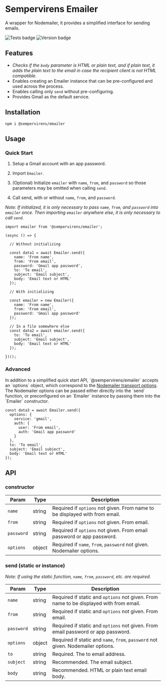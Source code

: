 # Sempervirens Emailer
A wrapper for Nodemailer, it provides a simplified interface for sending emails.

![Tests badge](https://github.com/lukedupuis/sempervirens-emailer/actions/workflows/main.yml/badge.svg?event=push) ![Version badge](https://img.shields.io/static/v1?label=Node&labelColor=30363c&message=16.x&color=blue)

## Features

- _Checks if the `body` parameter is HTML or plain text, and if plain text, it adds the plain text to the email in case the recipient client is not HTML compatible._
- Enables creating an Emailer instance that can be pre-configured and used across the process.
- Enables calling only `send` without pre-configuring.
- Provides Gmail as the default service.

## Installation

`npm i @sempervirens/emailer`

## Usage

### Quick Start

1. Setup a Gmail account with an app password.

2. Import `Emailer`.

3. (Optional) Initialize `emailer` with `name`, `from`, and `password` so those parameters may be omitted when calling `send`.

4. Call send, with or without `name`, `from`, and `password`.

_Note: If initialized, it is only necessary to pass `name`, `from`, and `password` into `emailer` once. Then importing `emailer` anywhere else, it is only necessary to call `send`._

```
import emailer from '@sempervirens/emailer';

(async () => {

  // Without initializing

  const data1 = await Emailer.send({
    name: 'From name',
    from: 'From email',
    password: 'Gmail app password',
    to: 'To email',
    subject: 'Email subject',
    body: 'Email text or HTML'
  });

  // With initializing

  const emailer = new Emailer({
    name: 'From name',
    from: 'From email',
    password: 'Gmail app password'
  });

  // In a file somewhere else
  const data2 = await emailer.send({
    to: 'To email',
    subject: 'Email subject',
    body: 'Email text or HTML'
  });

})();
```

### Advanced

<p>In addition to a simplified quick start API, `@sempervirens/emailer` accepts an `options` object, which correspond to the <a href="https://nodemailer.com/smtp/" target="_blank">Nodemailer transport options</a>. The Nodemailer options can be passed either directly into the `send` function, or preconfigured on an `Emailer` instance by passing them into the `Emailer` constructor.<p>

```
const data3 = await Emailer.send({
  options: {
    service: 'gmail',
    auth: {
      user: 'From email',
      auth: 'Gmail app password'
    }
  },
  to: 'To email',
  subject: 'Email subject',
  body: 'Email text or HTML'
});
```

## API

### constructor

| Param  | Type | Description |
|--------|------|-------------|
| `name` | string | Required if `options` not given. From name to be displayed with from email. |
| `from` | string | Required if `options` not given. From email. |
| `password` | string | Required if `options` not given. From email password or app password. |
| `options` | object | Required if `name`, `from`, `password` not given. Nodemailer options. |

### send (static or instance)

_Note: If using the static function, `name`, `from`, `password`, etc. are required._

| Param  | Type | Description |
|--------|------|-------------|
| `name` | string | Required if static and `options` not given. From name to be displayed with from email. |
| `from` | string | Required if static and `options` not given. From email. |
| `password` | string | Required if static and `options` not given. From email password or app password. |
| `options` | object | Required if static and `name`, `from`, `password` not given. Nodemailer options. |
| `to` | string | Required. The to email address. |
| `subject` | string | Recommended. The email subject.
| `body` | string | Recommended. HTML or plain text email body.